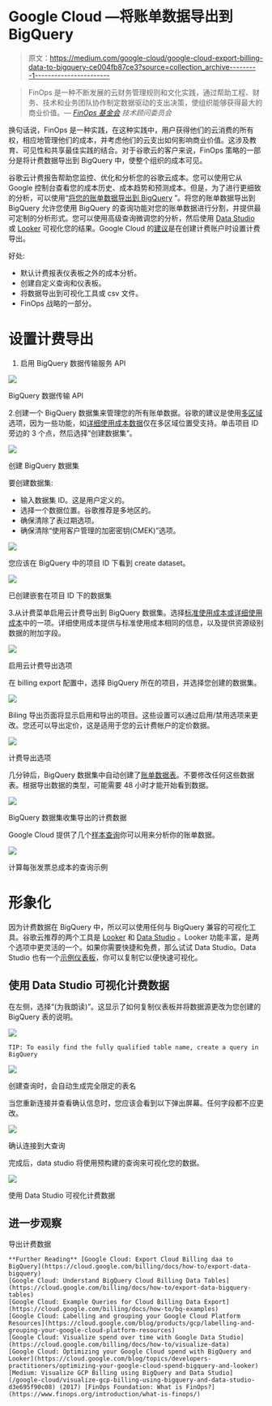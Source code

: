 # Google Cloud —将账单数据导出到 BigQuery

> 原文：<https://medium.com/google-cloud/google-cloud-export-billing-data-to-bigquery-ce004fb87ce3?source=collection_archive---------1----------------------->

> FinOps 是一种不断发展的云财务管理规则和文化实践，通过帮助工程、财务、技术和业务团队协作制定数据驱动的支出决策，使组织能够获得最大的商业价值。— [*FinOps 基金会*](https://www.finops.org/introduction/what-is-finops/) *技术顾问委员会*

换句话说，FinOps 是一种实践，在这种实践中，用户获得他们的云消费的所有权，相应地管理他们的成本，并考虑他们的云支出如何影响商业价值。这涉及教育、可见性和共享最佳实践的结合。对于谷歌云的客户来说，FinOps 策略的一部分是将计费数据导出到 BigQuery 中，使整个组织的成本可见。

谷歌云计费报告帮助您监控、优化和分析您的谷歌云成本。您可以使用它从 Google 控制台查看您的成本历史、成本趋势和预测成本。但是，为了进行更细致的分析，可以使用“[将您的账单数据导出到 BigQuery](https://cloud.google.com/billing/docs/how-to/export-data-bigquery) ”。将您的账单数据导出到 BigQuery 允许您使用 BigQuery 的查询功能对您的账单数据进行分割，并提供最可定制的分析形式。您可以使用高级查询微调您的分析，然后使用 [Data Studio](https://cloud.google.com/billing/docs/how-to/visualize-data) 或 [Looker](https://marketplace.looker.com/marketplace/detail/datatonic-gcp-billing-v2) 可视化您的结果。Google Cloud 的[建议](https://cloud.google.com/billing/docs/how-to/export-data-bigquery)是在创建计费账户时设置计费导出。

好处:

*   默认计费报表仪表板之外的成本分析。
*   创建自定义查询和仪表板。
*   将数据导出到可视化工具或 csv 文件。
*   FinOps 战略的一部分。

# 设置计费导出

1.  启用 BigQuery 数据传输服务 API

![](img/a4a2de2c1e8f18a465edd86a912e4a45.png)

BigQuery 数据传输 API

2.创建一个 BigQuery 数据集来管理您的所有账单数据。谷歌的建议是使用[多区域](https://cloud.google.com/bigquery/docs/locations#multi-regional-locations)选项，因为一些功能，如[详细使用成本数据](https://cloud.google.com/billing/docs/how-to/export-data-bigquery-tables#detailed-usage-cost-data-schema)仅在多区域位置受支持。单击项目 ID 旁边的 3 个点，然后选择“创建数据集”。

![](img/08bcaec9493d1260837b07282ec4bf3f.png)

创建 BigQuery 数据集

要创建数据集:

*   输入数据集 ID。这是用户定义的。
*   选择一个数据位置。谷歌推荐是多地区的。
*   确保清除了表过期选项。
*   确保清除“使用客户管理的加密密钥(CMEK)”选项。

![](img/86ca1667407b4f1816b64ba533f34c04.png)

您应该在 BigQuery 中的项目 ID 下看到 create dataset。

![](img/7688cc41099b2e2670c39267ca89c024.png)

已创建嵌套在项目 ID 下的数据集

3.从计费菜单启用云计费导出到 BigQuery 数据集。选择[标准使用成本或详细使用成本](https://cloud.google.com/billing/docs/how-to/export-data-bigquery-tables#detailed-usage-cost-data-schema)中的一项。详细使用成本提供与标准使用成本相同的信息，以及提供资源级别数据的附加字段。

![](img/f271cd5a187e96b7df60c946fcfbbb44.png)

启用云计费导出选项

在 billing export 配置中，选择 BigQuery 所在的项目，并选择您创建的数据集。

![](img/808c39bc3c7388bbd0f5cd79ce6b2612.png)

Biling 导出页面将显示启用和导出的项目。这些设置可以通过启用/禁用选项来更改。您还可以导出定价，这是适用于您的云计费帐户的定价数据。

![](img/93aa00b755db435d5713c7f1e37d22b7.png)

计费导出选项

几分钟后，BigQuery 数据集中自动创建了[账单数据表](https://cloud.google.com/billing/docs/how-to/export-data-bigquery-tables)。不要修改任何这些数据表。根据导出数据的类型，可能需要 48 小时才能开始看到数据。

![](img/5c4e64e0bda82ec7f0e1b8eacd40d146.png)

BigQuery 数据集收集导出的计费数据

Google Cloud 提供了几个[样本查询](https://cloud.google.com/billing/docs/how-to/bq-examples)你可以用来分析你的账单数据。

[![](img/bc968a9fcd51faa0351ffc98c3dc2650.png)](https://cloud.google.com/billing/docs/how-to/bq-examples#sum-costs-per-invoice)

计算每张发票总成本的查询示例

# 形象化

因为计费数据在 BigQuery 中，所以可以使用任何与 BigQuery 兼容的可视化工具。谷歌云推荐的两个工具是 [Looker](https://marketplace.looker.com/marketplace/detail/datatonic-gcp-billing-v2) 和 [Data Studio](https://cloud.google.com/billing/docs/how-to/visualize-data) 。Looker 功能丰富，是两个选项中更灵活的一个。如果你需要快捷和免费，那么试试 Data Studio。Data Studio 也有一个[示例仪表板](https://datastudio.google.com/u/0/reporting/1MJ0GHVvcHI6cRHwMKyeSK3r7UoabEHOH/page/WXzW)，你可以复制它以便快速可视化。

## 使用 Data Studio 可视化计费数据

在左侧，选择“(为我朗读)”。这显示了如何复制仪表板并将数据源更改为您创建的 BigQuery 表的说明。

![](img/d9fd298707c87d277bec282e87553e3d.png)

```
TIP: To easily find the fully qualified table name, create a query in BigQuery
```

![](img/14106905f26c11f37aaf091ea0e5f77d.png)

创建查询时，会自动生成完全限定的表名

当您重新连接并查看确认信息时，您应该会看到以下弹出屏幕。任何字段都不应更改。

![](img/59ea84cb4de938891da4699cf0efb449.png)

确认连接到大查询

完成后，data studio 将使用预构建的查询来可视化您的数据。

![](img/6451a5d2a8596b22c43ad35810652dcd.png)

使用 Data Studio 可视化计费数据

## 进一步观察

导出计费数据

```
**Further Reading** [Google Cloud: Export Cloud Billing daa to BigQuery](https://cloud.google.com/billing/docs/how-to/export-data-bigquery) 
[Google Cloud: Understand BigQuery Cloud Billing Data Tables](https://cloud.google.com/billing/docs/how-to/export-data-bigquery-tables)
[Google Cloud: Example Queries for Cloud Billing Data Export](https://cloud.google.com/billing/docs/how-to/bq-examples)
[Google Cloud: Labelling and grouping your Google Cloud Platform Resources](https://cloud.google.com/blog/products/gcp/labelling-and-grouping-your-google-cloud-platform-resources)
[Google Cloud: Visualize spend over time with Google Data Studio](https://cloud.google.com/billing/docs/how-to/visualize-data)
[Google Cloud: Optimizing your Google Cloud spend with BigQuery and Looker](https://cloud.google.com/blog/topics/developers-practitioners/optimizing-your-google-cloud-spend-bigquery-and-looker)
[Medium: Visualize GCP Billing using BigQuery and Data Studio](/google-cloud/visualize-gcp-billing-using-bigquery-and-data-studio-d3e695f90c08) (2017) [FinOps Foundation: What is FinOps?](https://www.finops.org/introduction/what-is-finops/)
```